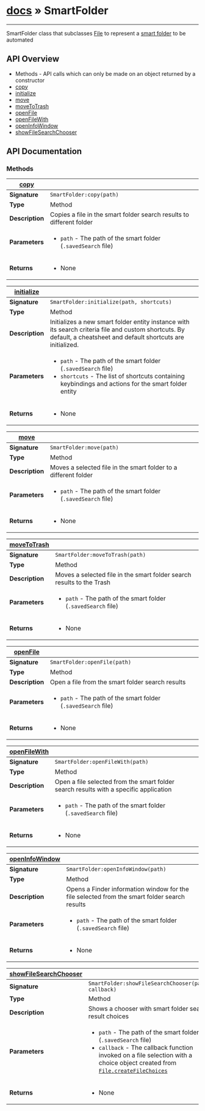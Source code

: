 # [docs](index.md) » SmartFolder
---

SmartFolder class that subclasses [File](File.html) to represent a [smart folder](https://support.apple.com/kb/PH25589) to be automated


## API Overview
* Methods - API calls which can only be made on an object returned by a constructor
 * [copy](#copy)
 * [initialize](#initialize)
 * [move](#move)
 * [moveToTrash](#moveToTrash)
 * [openFile](#openFile)
 * [openFileWith](#openFileWith)
 * [openInfoWindow](#openInfoWindow)
 * [showFileSearchChooser](#showFileSearchChooser)

## API Documentation

### Methods

| [copy](#copy)         |                                                                                     |
| --------------------------------------------|-------------------------------------------------------------------------------------|
| **Signature**                               | `SmartFolder:copy(path)`                                                                    |
| **Type**                                    | Method                                                                     |
| **Description**                             | Copies a file in the smart folder search results to different folder                                                                     |
| **Parameters**                              | <ul><li>`path` - The path of the smart folder (`.savedSearch` file)</li></ul> |
| **Returns**                                 | <ul><li>None</li></ul>          |

| [initialize](#initialize)         |                                                                                     |
| --------------------------------------------|-------------------------------------------------------------------------------------|
| **Signature**                               | `SmartFolder:initialize(path, shortcuts)`                                                                    |
| **Type**                                    | Method                                                                     |
| **Description**                             | Initializes a new smart folder entity instance with its search criteria file and custom shortcuts. By default, a cheatsheet and default shortcuts are initialized.                                                                     |
| **Parameters**                              | <ul><li>`path` - The path of the smart folder (`.savedSearch` file)</li><li>`shortcuts` - The list of shortcuts containing keybindings and actions for the smart folder entity</li></ul> |
| **Returns**                                 | <ul><li>None</li></ul>          |

| [move](#move)         |                                                                                     |
| --------------------------------------------|-------------------------------------------------------------------------------------|
| **Signature**                               | `SmartFolder:move(path)`                                                                    |
| **Type**                                    | Method                                                                     |
| **Description**                             | Moves a selected file in the smart folder to a different folder                                                                     |
| **Parameters**                              | <ul><li>`path` - The path of the smart folder (`.savedSearch` file)</li></ul> |
| **Returns**                                 | <ul><li>None</li></ul>          |

| [moveToTrash](#moveToTrash)         |                                                                                     |
| --------------------------------------------|-------------------------------------------------------------------------------------|
| **Signature**                               | `SmartFolder:moveToTrash(path)`                                                                    |
| **Type**                                    | Method                                                                     |
| **Description**                             | Moves a selected file in the smart folder search results to the Trash                                                                     |
| **Parameters**                              | <ul><li>`path` - The path of the smart folder (`.savedSearch` file)</li></ul> |
| **Returns**                                 | <ul><li>None</li></ul>          |

| [openFile](#openFile)         |                                                                                     |
| --------------------------------------------|-------------------------------------------------------------------------------------|
| **Signature**                               | `SmartFolder:openFile(path)`                                                                    |
| **Type**                                    | Method                                                                     |
| **Description**                             | Open a file from the smart folder search results                                                                     |
| **Parameters**                              | <ul><li>`path` - The path of the smart folder (`.savedSearch` file)</li></ul> |
| **Returns**                                 | <ul><li>None</li></ul>          |

| [openFileWith](#openFileWith)         |                                                                                     |
| --------------------------------------------|-------------------------------------------------------------------------------------|
| **Signature**                               | `SmartFolder:openFileWith(path)`                                                                    |
| **Type**                                    | Method                                                                     |
| **Description**                             | Open a file selected from the smart folder search results with a specific application                                                                     |
| **Parameters**                              | <ul><li>`path` - The path of the smart folder (`.savedSearch` file)</li></ul> |
| **Returns**                                 | <ul><li>None</li></ul>          |

| [openInfoWindow](#openInfoWindow)         |                                                                                     |
| --------------------------------------------|-------------------------------------------------------------------------------------|
| **Signature**                               | `SmartFolder:openInfoWindow(path)`                                                                    |
| **Type**                                    | Method                                                                     |
| **Description**                             | Opens a Finder information window for the file selected from the smart folder search results                                                                     |
| **Parameters**                              | <ul><li>`path` - The path of the smart folder (`.savedSearch` file)</li></ul> |
| **Returns**                                 | <ul><li>None</li></ul>          |

| [showFileSearchChooser](#showFileSearchChooser)         |                                                                                     |
| --------------------------------------------|-------------------------------------------------------------------------------------|
| **Signature**                               | `SmartFolder:showFileSearchChooser(path, callback)`                                                                    |
| **Type**                                    | Method                                                                     |
| **Description**                             | Shows a chooser with smart folder search result choices                                                                     |
| **Parameters**                              | <ul><li>`path` - The path of the smart folder (`.savedSearch` file)</li><li>`callback` - The callback function invoked on a file selection with a choice object created from [`File.createFileChoices`](File.html#createFileChoices)</li></ul> |
| **Returns**                                 | <ul><li>None</li></ul>          |

